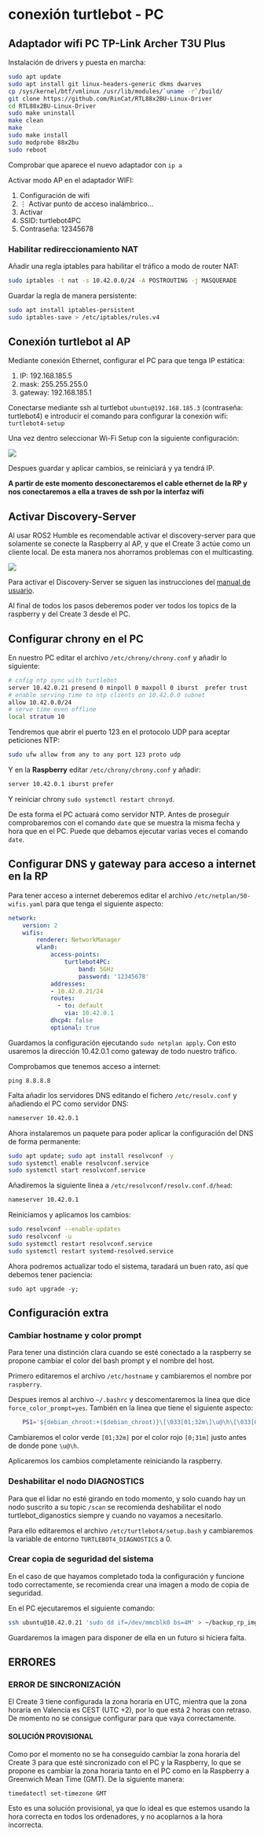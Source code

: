 # conexión turtlebot - PC
## Adaptador wifi PC TP-Link Archer T3U Plus

Instalación de drivers y puesta en marcha:
```Bash
sudo apt update
sudo apt install git linux-headers-generic dkms dwarves
cp /sys/kernel/btf/vmlinux /usr/lib/modules/`uname -r`/build/
git clone https://github.com/RinCat/RTL88x2BU-Linux-Driver
cd RTL88x2BU-Linux-Driver
sudo make uninstall
make clean
make
sudo make install
sudo modprobe 88x2bu
sudo reboot
```

Comprobar que aparece el nuevo adaptador con `ip a`

Activar modo AP en el adaptador WIFI:
1. Configuración de wifi
2. ⋮ Activar punto de acceso inalámbrico...
3. Activar
4. SSID: turtlebot4PC
5. Contraseña: 12345678

### Habilitar redireccionamiento NAT

Añadir una regla iptables para habilitar el tráfico a modo de router NAT:

```Bash
sudo iptables -t nat -s 10.42.0.0/24 -A POSTROUTING -j MASQUERADE
```

Guardar la regla de manera persistente:

```Bash
sudo apt install iptables-persistent
sudo iptables-save > /etc/iptables/rules.v4
```

## Conexión turtlebot al AP

Mediante conexión Ethernet, configurar el PC para que tenga IP estática:
1. IP: 192.168.185.5
2. mask: 255.255.255.0
3. gateway: 192.168.185.1

Conectarse mediante ssh al turtlebot `ubuntu@192.168.185.3` (contraseña: turtlebot4) e introducir el comando para configurar la conexión wifi: `turtlebot4-setup`

Una vez dentro seleccionar Wi-Fi Setup con la siguiente configuración:

<img src="imgs/wifisetup.png">

Despues guardar y aplicar cambios, se reiniciará y ya tendrá IP.


**A partir de este momento desconectaremos el cable ethernet de la RP y nos conectaremos a ella a traves de ssh por la interfaz wifi**

## Activar Discovery-Server

Al usar ROS2 Humble es recomendable activar el discovery-server para que solamente se conecte la Raspberry al AP, y que el Create 3 actúe como un cliente local. De esta manera nos ahorramos problemas con el multicasting. 

<img src="imgs/discovery.png">

Para activar el Discovery-Server se siguen las instrucciones del [manual de usuario](https://turtlebot.github.io/turtlebot4-user-manual/setup/discovery_server.html).

Al final de todos los pasos deberemos poder ver todos los topics de la raspberry y del Create 3 desde el PC.


## Configurar chrony en el PC

En nuestro PC editar el archivo `/etc/chrony/chrony.conf` y añadir lo siguiente:

```Bash
# cnfig ntp sync with turtlebot
server 10.42.0.21 presend 0 minpoll 0 maxpoll 0 iburst  prefer trust
# enable serving time to ntp clients on 10.42.0.0 subnet
allow 10.42.0.0/24
# serve time even offline
local stratum 10
```

Tendremos que abrir el puerto 123 en el protocolo UDP para aceptar peticiones NTP:

```Bash
sudo ufw allow from any to any port 123 proto udp
```

Y en la **Raspberry** editar `/etc/chrony/chrony.conf` y añadir: 

```Bash
server 10.42.0.1 iburst prefer
```

Y reiniciar chrony `sudo systemctl restart chronyd`.

De esta forma el PC actuará como servidor NTP. Antes de proseguir comprobaremos con el comando `date` que se muestra la misma fecha y hora que en el PC. Puede que debamos ejecutar varias veces el comando `date`.


## Configurar DNS y gateway para acceso a internet en la RP

Para tener acceso a internet deberemos editar el archivo `/etc/netplan/50-wifis.yaml` para que tenga el siguiente aspecto:

```Yaml
network:
    version: 2
    wifis:
        renderer: NetworkManager
        wlan0:
            access-points:
                turtlebot4PC:
                    band: 5GHz
                    password: '12345678'
            addresses:
            - 10.42.0.21/24
            routes:
              - to: default
                via: 10.42.0.1
            dhcp4: false
            optional: true
```

Guardamos la configuración ejecutando `sudo netplan apply`. Con esto usaremos la dirección 10.42.0.1 como gateway de todo nuestro tráfico.

Comprobamos que tenemos acceso a internet:

```
ping 8.8.8.8
```

Falta añadir los servidores DNS editando el fichero `/etc/resolv.conf` y añadiendo el PC como servidor DNS:

```Bash
nameserver 10.42.0.1
```

Ahora instalaremos un paquete para poder aplicar la configuración del DNS de forma permanente:

```Bash
sudo apt update; sudo apt install resolvconf -y
sudo systemctl enable resolvconf.service
sudo systemctl start resolvconf.service
```

Añadiremos la siguiente linea a `/etc/resolvconf/resolv.conf.d/head`: 

```Bash
nameserver 10.42.0.1
```

Reiniciamos y aplicamos los cambios: 

```Bash
sudo resolvconf --enable-updates
sudo resolvconf -u
sudo systemctl restart resolvconf.service
sudo systemctl restart systemd-resolved.service
```

Ahora podremos actualizar todo el sistema, taradará un buen rato, así que debemos tener paciencia:

```
sudo apt upgrade -y;
```

## Configuración extra

### Cambiar hostname y color prompt
Para tener una distinción clara cuando se esté conectado a la raspberry se propone cambiar el color del bash prompt y el nombre del host.

Primero editaremos el archivo `/etc/hostname` y cambiaremos el nombre por `raspberry`.

Despues iremos al archivo `~/.bashrc` y descomentaremos la línea que dice `force_color_prompt=yes`. También en la linea que tiene el siguiente aspecto:

```Bash
    PS1='${debian_chroot:+($debian_chroot)}\[\033[01;32m\]\u@\h\[\033[00m\]:\[\033[01;34m\]\w\[\033[00m\]\$ '
```

Cambiaremos el color verde `[01;32m]` por el color rojo `[0;31m]` justo antes de donde pone `\u@\h`.

Aplicaremos los cambios completamente reiniciando la raspberry.

### Deshabilitar el nodo DIAGNOSTICS

Para que el lidar no esté girando en todo momento, y solo cuando hay un nodo suscrito a su topic `/scan` se recomienda deshabilitar el nodo turtlebot_diganostics siempre y cuando no vayamos a necesitarlo.

Para ello editaremos el archivo `/etc/turtlebot4/setup.bash` y cambiaremos la variable de entorno `TURTLEBOT4_DIAGNOSTICS` a 0.

### Crear copia de seguridad del sistema 
En el caso de que hayamos completado toda la configuración y funcione todo correctamente, se recomienda crear una imagen a modo de copia de seguridad.

En el PC ejecutaremos el siguiente comando: 

```Bash
ssh ubuntu@10.42.0.21 'sudo dd if=/dev/mmcblk0 bs=4M' > ~/backup_rp_img.img
```

Guardaremos la imagen para disponer de ella en un futuro si hiciera falta.

## ERRORES 
### ERROR DE SINCRONIZACIÓN

El Create 3 tiene configurada la zona horaria en UTC, mientra que la zona horaria en Valencia es CEST (UTC +2), por lo que está 2 horas con retraso. De momento no se consigue configurar para que vaya correctamente.

#### SOLUCIÓN PROVISIONAL

Como por el momento no se ha conseguido cambiar la zona horaria del Create 3 para que esté sincronizado con el PC y la Raspberry, lo que se propone es cambiar la zona horaria tanto en el PC como en la Raspberry a Greenwich Mean Time (GMT). De la siguiente manera:

```Bash
timedatectl set-timezone GMT
```

Esto es una solución provisional, ya que lo ideal es que estemos usando la hora correcta en todos los ordenadores, y no acoplarnos a la hora incorrecta.
